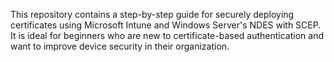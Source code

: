 This repository contains a step-by-step guide for securely deploying certificates using Microsoft Intune and Windows Server's NDES with SCEP. It is ideal for beginners who are new to certificate-based authentication and want to improve device security in their organization.

